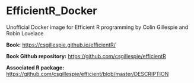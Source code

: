 # EfficientR_Docker
Unofficial Docker image for Efficient R programming by Colin Gillespie and  Robin Lovelace

**Book:** https://csgillespie.github.io/efficientR/

**Book Github repository:** https://github.com/csgillespie/efficientR

**Associated R package:** https://github.com/csgillespie/efficient/blob/master/DESCRIPTION


